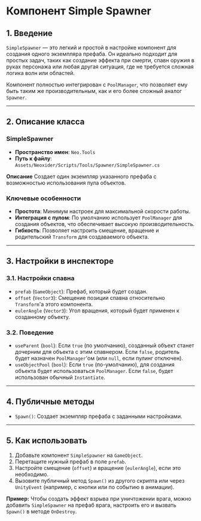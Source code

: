 # Компонент Simple Spawner

## 1. Введение

`SimpleSpawner` — это легкий и простой в настройке компонент для создания одного экземпляра префаба. Он идеально подходит для простых задач, таких как создание эффекта при смерти, спавн оружия в руках персонажа или любая другая ситуация, где не требуется сложная логика волн или областей.

Компонент полностью интегрирован с `PoolManager`, что позволяет ему быть таким же производительным, как и его более сложный аналог `Spawner`.

---

## 2. Описание класса

### SimpleSpawner
- **Пространство имен**: `Neo.Tools`
- **Путь к файлу**: `Assets/Neoxider/Scripts/Tools/Spawner/SimpleSpawner.cs`

**Описание**
Создает один экземпляр указанного префаба с возможностью использования пула объектов.

### Ключевые особенности
- **Простота**: Минимум настроек для максимальной скорости работы.
- **Интеграция с пулом**: По умолчанию использует `PoolManager` для создания объектов, что обеспечивает высокую производительность.
- **Гибкость**: Позволяет настроить смещение, вращение и родительский `Transform` для создаваемого объекта.

---

## 3. Настройки в инспекторе

### 3.1. Настройки спавна
- `prefab` (`GameObject`): Префаб, который будет создан.
- `offset` (`Vector3`): Смещение позиции спавна относительно `Transform`'а этого компонента.
- `eulerAngle` (`Vector3`): Угол вращения, который будет применен к созданному объекту.

### 3.2. Поведение
- `useParent` (`bool`): Если `true` (по умолчанию), созданный объект станет дочерним для объекта с этим спавнером. Если `false`, родитель будет назначен `PoolManager`'ом (или `null`, если пулинг отключен).
- `useObjectPool` (`bool`): Если `true` (по-умолчанию), для создания объекта будет использоваться `PoolManager`. Если `false`, будет использован обычный `Instantiate`.

---

## 4. Публичные методы

- `Spawn()`: Создает экземпляр префаба с заданными настройками.

---

## 5. Как использовать

1.  Добавьте компонент `SimpleSpawner` на `GameObject`.
2.  Перетащите нужный префаб в поле `prefab`.
3.  Настройте смещение (`offset`) и вращение (`eulerAngle`), если это необходимо.
4.  Вызовите публичный метод `Spawn()` из другого скрипта или через `UnityEvent` (например, с кнопки или по событию в анимации).

**Пример:**
Чтобы создать эффект взрыва при уничтожении врага, можно добавить `SimpleSpawner` на префаб врага, настроить его и вызвать `Spawn()` в методе `OnDestroy`.
